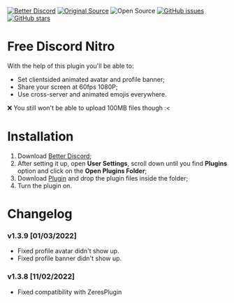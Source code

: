 [![Better Discord](https://img.shields.io/static/v1?label=Better%20Discord&message=v1.2.1&style=flat&color=blue&logo=discord&logoColor=white)](https://betterdiscord.app) [![Original Source](https://img.shields.io/static/v1?label=Origin%20Source&message=respecting&style=flat&color=blue&logo=github&logoColor=white)](https://github.com/respecting/NitroPerks) ![Open Source](https://img.shields.io/static/v1?label=Open%20Source&message=❤&style=flat&color=blue) [![GitHub issues](https://img.shields.io/github/issues/JPabloNB/NitroPerks?color=success&logo=github&style=social)](https://github.com/JPabloNB/NitroPerks/issues) [![GitHub stars](https://img.shields.io/github/stars/JPabloNB/NitroPerks?style=social)](https://github.com/JPabloNB/NitroPerks/stargazers)

# Free Discord Nitro
With the help of this plugin you'll be able to:
* Set clientsided animated avatar and profile banner;
* Share your screen at 60fps 1080P;
* Use cross-server and animated emojis everywhere.

:x: You still won't be able to upload 100MB files though :<

# Installation 
1. Download [Better Discord](https://betterdiscord.app);
2. After setting it up, open **User Settings**, scroll down until you find **Plugins** option and click on the **Open Plugins Folder**;
3. Download [Plugin](https://github.com/JPabloNB/NitroPerks/releases/latest) and drop the plugin files inside the folder;
4. Turn the plugin on.

# Changelog

### v1.3.9 [01/03/2022]
* Fixed profile avatar didn't show up.
* Fixed profile banner didn't show up.

### v1.3.8 [11/02/2022]
* Fixed compatibility with ZeresPlugin
